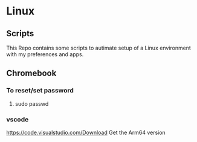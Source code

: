 # Linux 

## Scripts

This Repo contains some scripts to autimate setup of a Linux environment with my preferences and apps.

## Chromebook

### To reset/set password

1) sudo passwd 

### vscode

https://code.visualstudio.com/Download Get the Arm64 version
